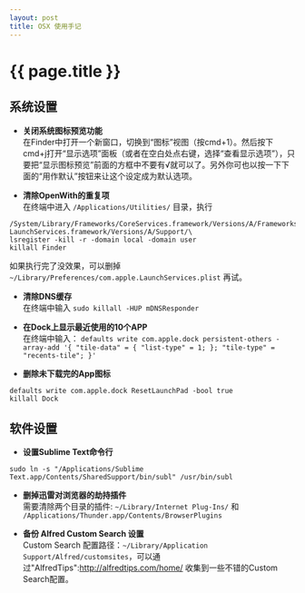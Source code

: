 ```yaml
---
layout: post
title: OSX 使用手记
---
```


# {{ page.title }}

## 系统设置

- **关闭系统图标预览功能**  
在Finder中打开一个新窗口，切换到“图标”视图（按cmd+1）。然后按下cmd+j打开“显示选项”面板（或者在空白处点右键，选择“查看显示选项”），只要把“显示图标预览”前面的方框中不要有√就可以了。另外你可也以按一下下面的“用作默认”按钮来让这个设定成为默认选项。

- **清除OpenWith的重复项**  
在终端中进入 `/Applications/Utilities/` 目录，执行
```
/System/Library/Frameworks/CoreServices.framework/Versions/A/Frameworks/\
LaunchServices.framework/Versions/A/Support/\
lsregister -kill -r -domain local -domain user
killall Finder
```
如果执行完了没效果，可以删掉 `~/Library/Preferences/com.apple.LaunchServices.plist` 再试。

- **清除DNS缓存**  
在终端中输入 `sudo killall -HUP mDNSResponder`

- **在Dock上显示最近使用的10个APP**  
在终端中输入：
`defaults write com.apple.dock persistent-others -array-add '{ "tile-data" = { "list-type" = 1; }; "tile-type" = "recents-tile"; }'`

- **删除未下载完的App图标**  
```
defaults write com.apple.dock ResetLaunchPad -bool true
killall Dock
```

## 软件设置

- **设置Sublime Text命令行**  
```
sudo ln -s "/Applications/Sublime Text.app/Contents/SharedSupport/bin/subl" /usr/bin/subl
```

- **删掉迅雷对浏览器的劫持插件**  
需要清除两个目录的插件: `~/Library/Internet Plug-Ins/` 和 `/Applications/Thunder.app/Contents/BrowserPlugins`

- **备份 Alfred Custom Search 设置**  
Custom Search 配置路径：`~/Library/Application Support/Alfred/customsites`，可以通过"AlfredTips":http://alfredtips.com/home/ 收集到一些不错的Custom Search配置。


